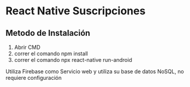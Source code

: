 # React Native Suscripciones

## Metodo de Instalación
1. Abrir CMD
2. correr el comando npm install
3. correr el comando npx react-native run-android

Utiliza Firebase como Servicio web y utiliza su base de datos NoSQL, no requiere configuración

